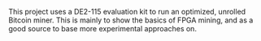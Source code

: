 This project uses a DE2-115 evaluation kit to run an optimized, unrolled 
Bitcoin miner. This is mainly to show the basics of FPGA mining, and as a
good source to base more experimental approaches on.
